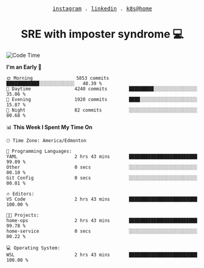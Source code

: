 <p align="center">
  <samp>
    <a href="https://www.instagram.com/lildrunkensmurf/">instagram</a> .
    <a href="https://www.linkedin.com/in/joryirving/">linkedin</a> .
    <a href="https://github.com/joryirving/k3s-home-cluster">k8s@home</a>
  </samp>
</p>

<h1 align="center">
  SRE with imposter syndrome 💻
</h1>

<!--START_SECTION:waka-->
![Code Time](http://img.shields.io/badge/Code%20Time-142%20hrs%2013%20mins-blue)

**I'm an Early 🐤** 

```text
🌞 Morning                5853 commits        ████████████░░░░░░░░░░░░░   48.39 % 
🌆 Daytime                4240 commits        █████████░░░░░░░░░░░░░░░░   35.06 % 
🌃 Evening                1920 commits        ████░░░░░░░░░░░░░░░░░░░░░   15.87 % 
🌙 Night                  82 commits          ░░░░░░░░░░░░░░░░░░░░░░░░░   00.68 % 
```


📊 **This Week I Spent My Time On** 

```text
🕑︎ Time Zone: America/Edmonton

💬 Programming Languages: 
YAML                     2 hrs 43 mins       █████████████████████████   99.89 % 
Other                    0 secs              ░░░░░░░░░░░░░░░░░░░░░░░░░   00.10 % 
Git Config               0 secs              ░░░░░░░░░░░░░░░░░░░░░░░░░   00.01 % 

🔥 Editors: 
VS Code                  2 hrs 43 mins       █████████████████████████   100.00 % 

🐱‍💻 Projects: 
home-ops                 2 hrs 43 mins       █████████████████████████   99.78 % 
home-service             0 secs              ░░░░░░░░░░░░░░░░░░░░░░░░░   00.22 % 

💻 Operating System: 
WSL                      2 hrs 43 mins       █████████████████████████   100.00 % 
```


<!--END_SECTION:waka-->